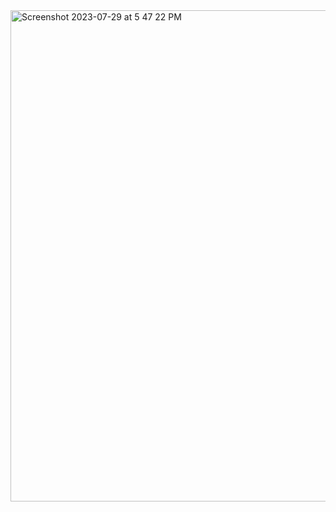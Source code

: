 <img width="786" alt="Screenshot 2023-07-29 at 5 47 22 PM" src="https://github.com/Surbhi-Kohli/DockerAndk8s/assets/32058209/a3a9583a-6b6d-489d-b477-87facb898d9f">
